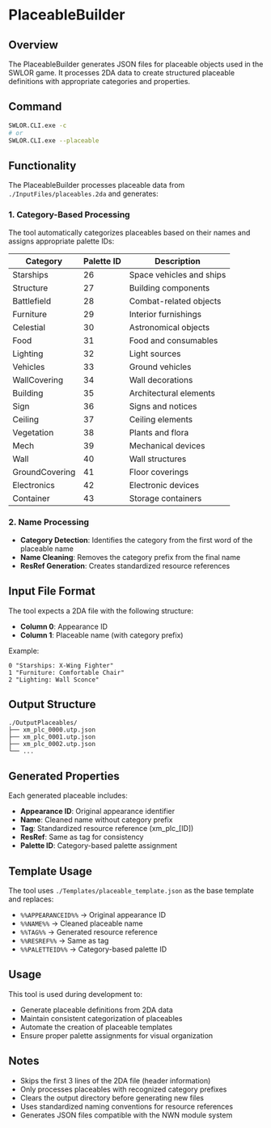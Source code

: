 # PlaceableBuilder

## Overview
The PlaceableBuilder generates JSON files for placeable objects used in the SWLOR game. It processes 2DA data to create structured placeable definitions with appropriate categories and properties.

## Command
```bash
SWLOR.CLI.exe -c
# or
SWLOR.CLI.exe --placeable
```

## Functionality
The PlaceableBuilder processes placeable data from `./InputFiles/placeables.2da` and generates:

### 1. Category-Based Processing
The tool automatically categorizes placeables based on their names and assigns appropriate palette IDs:

| Category | Palette ID | Description |
|----------|------------|-------------|
| Starships | 26 | Space vehicles and ships |
| Structure | 27 | Building components |
| Battlefield | 28 | Combat-related objects |
| Furniture | 29 | Interior furnishings |
| Celestial | 30 | Astronomical objects |
| Food | 31 | Food and consumables |
| Lighting | 32 | Light sources |
| Vehicles | 33 | Ground vehicles |
| WallCovering | 34 | Wall decorations |
| Building | 35 | Architectural elements |
| Sign | 36 | Signs and notices |
| Ceiling | 37 | Ceiling elements |
| Vegetation | 38 | Plants and flora |
| Mech | 39 | Mechanical devices |
| Wall | 40 | Wall structures |
| GroundCovering | 41 | Floor coverings |
| Electronics | 42 | Electronic devices |
| Container | 43 | Storage containers |

### 2. Name Processing
- **Category Detection**: Identifies the category from the first word of the placeable name
- **Name Cleaning**: Removes the category prefix from the final name
- **ResRef Generation**: Creates standardized resource references

## Input File Format
The tool expects a 2DA file with the following structure:
- **Column 0**: Appearance ID
- **Column 1**: Placeable name (with category prefix)

Example:
```
0 "Starships: X-Wing Fighter"
1 "Furniture: Comfortable Chair"
2 "Lighting: Wall Sconce"
```

## Output Structure
```
./OutputPlaceables/
├── xm_plc_0000.utp.json
├── xm_plc_0001.utp.json
├── xm_plc_0002.utp.json
└── ...
```

## Generated Properties
Each generated placeable includes:
- **Appearance ID**: Original appearance identifier
- **Name**: Cleaned name without category prefix
- **Tag**: Standardized resource reference (xm_plc_[ID])
- **ResRef**: Same as tag for consistency
- **Palette ID**: Category-based palette assignment

## Template Usage
The tool uses `./Templates/placeable_template.json` as the base template and replaces:
- `%%APPEARANCEID%%` → Original appearance ID
- `%%NAME%%` → Cleaned placeable name
- `%%TAG%%` → Generated resource reference
- `%%RESREF%%` → Same as tag
- `%%PALETTEID%%` → Category-based palette ID

## Usage
This tool is used during development to:
- Generate placeable definitions from 2DA data
- Maintain consistent categorization of placeables
- Automate the creation of placeable templates
- Ensure proper palette assignments for visual organization

## Notes
- Skips the first 3 lines of the 2DA file (header information)
- Only processes placeables with recognized category prefixes
- Clears the output directory before generating new files
- Uses standardized naming conventions for resource references
- Generates JSON files compatible with the NWN module system 